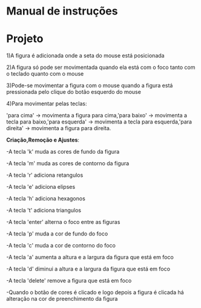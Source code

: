 # Manual de instruções
# Projeto 

<p>1)A figura é adicionada onde a seta do mouse está posicionada
<p>2)A figura só pode ser movimentada quando ela está com o foco tanto com o teclado quanto com o mouse
<p>3)Pode-se movimentar a figura com o mouse quando a figura está pressionada pelo clique do botão esquerdo do mouse
<p>4)Para movimentar pelas teclas:<p>'para cima' -> movimenta a figura para cima,'para baixo' -> movimenta a tecla para baixo,'para esquerda' -> movimenta a tecla para esquerda,'para direita' -> movimenta a figura para direita.</p>

**Criação,Remoção e Ajustes**:
<p>-A tecla 'k' muda as cores de fundo da figura
<p>-A tecla 'm' muda as cores de contorno da figura
<p>-A tecla 'r' adiciona retangulos
<p>-A tecla 'e' adiciona elipses
<p>-A tecla 'h' adiciona hexagonos
<p>-A tecla 't' adiciona triangulos
<p>-A tecla 'enter' alterna o foco entre as figuras
<p>-A tecla 'p' muda a cor de fundo do foco
<p>-A tecla 'c' muda a cor de contorno do foco
<p>-A tecla 'a' aumenta a altura e a largura da figura que está em foco
<p>-A tecla 'd' diminui a altura e a largura da figura que está em foco
<p>-A tecla 'delete' remove a figura que está em foco
<p>-Quando o botão de cores é clicado e logo depois a figura é clicada há alteração na cor de preenchimento da figura
  
  
